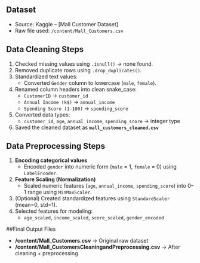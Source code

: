 

## Dataset
- Source: Kaggle – [Mall Customer Dataset]
- Raw file used: `/content/Mall_Customers.csv`


## Data Cleaning Steps
1. Checked missing values using `.isnull()` → none found.
2. Removed duplicate rows using `.drop_duplicates()`.
3. Standardized text values:
   - Converted `Gender` column to lowercase (`male`, `female`).
4. Renamed column headers into clean snake_case:
   - `CustomerID` → `customer_id`
   - `Annual Income (k$)` → `annual_income`
   - `Spending Score (1-100)` → `spending_score`
5. Converted data types:
   - `customer_id`, `age`, `annual_income`, `spending_score` → integer type
6. Saved the cleaned dataset as **`mall_customers_cleaned.csv`**


## Data Preprocessing Steps
1. **Encoding categorical values**  
   - Encoded `gender` into numeric form (`male` = 1, `female` = 0) using `LabelEncoder`.
2. **Feature Scaling (Normalization)**  
   - Scaled numeric features (`age`, `annual_income`, `spending_score`) into 0–1 range using `MinMaxScaler`.
3. (Optional) Created standardized features using `StandardScaler` (mean=0, std=1).
4. Selected features for modeling:
   - `age_scaled`, `income_scaled`, `score_scaled`, `gender_encoded`

 
 ##Final Output Files
- **/content/Mall_Customers.csv** → Original raw dataset  
- **/content/Mall_CustomersCleaningandPreprocessing.csv** → After cleaning + preprocessing  
